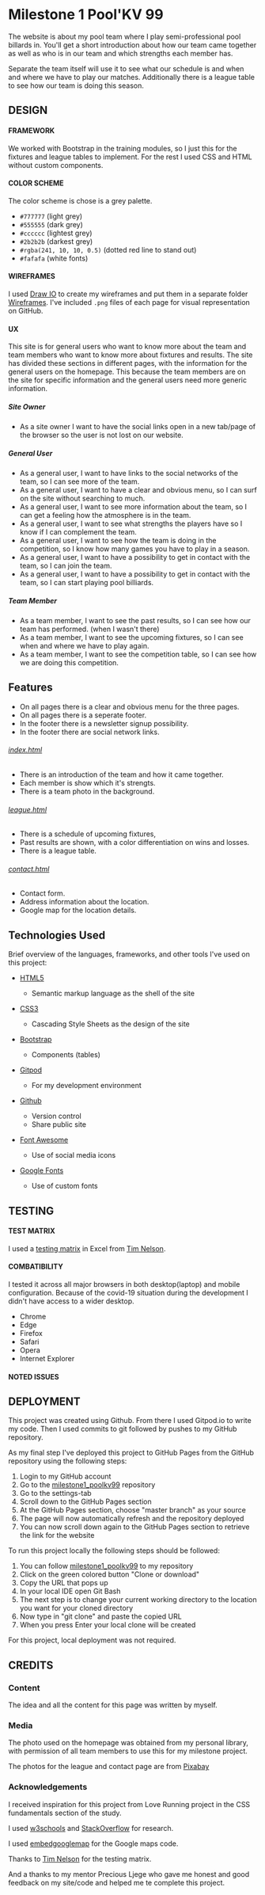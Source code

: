 # Milestone 1 Pool'KV 99

The website is about my pool team where I play semi-professional pool billards in. You'll get a short introduction about how our team came together as well as who is in our team and which strengths each member has.

Separate the team itself will use it to see what our schedule is and when and where we have to play our matches. Additionally there is a league table to see how our team is doing this season.
 
## DESIGN

#### FRAMEWORK
We worked with Bootstrap in the training modules, so I just this for the fixtures and league tables to implement. For the rest I used CSS and HTML without custom components.

#### COLOR SCHEME
The color scheme is chose is a grey palette.

- `#777777` (light grey)
- `#555555` (dark grey)
- `#cccccc` (lightest grey)
- `#2b2b2b` (darkest grey)
- `#rgba(241, 10, 10, 0.5)` (dotted red line to stand out)
- `#fafafa` (white fonts)



#### WIREFRAMES
I used [Draw IO](https://www.draw.io) to create my wireframes and put them in a separate folder [Wireframes](https://github.com/VolkovBos/milestone1_poolkv99/tree/master/wireframes). I've included `.png` files of each page for visual representation on GitHub.

#### UX

This site is for general users who want to know more about the team and team members who want to know more about fixtures and results. The site has divided these sections in different pages, with the information for the general users on the homepage. This because the team members are on the site for specific information and the general users need more generic information.

##### Site Owner
- As a site owner I want to have the social links open in a new tab/page of the browser so the user is not lost on our website.

##### General User
- As a general user, I want to have links to the social networks of the team, so I can see more of the team.
- As a general user, I want to have a clear and obvious menu, so I can surf on the site without searching to much.
- As a general user, I want to see more information about the team, so I can get a feeling how the atmosphere is in the team.
- As a general user, I want to see what strengths the players have so I know if I can complement the team.
- As a general user, I want to see how the team is doing in the competition, so I know how many games you have to play in a season.
- As a general user, I want to have a possibility to get in contact with the team, so I can join the team.
- As a general user, I want to have a possibility to get in contact with the team, so I can start playing pool billiards.

##### Team Member
- As a team member, I want to see the past results, so I can see how our team has performed. (when I wasn't there)
- As a team member, I want to see the upcoming fixtures, so I can see when and where we have to play again.
- As a team member, I want to see the competition table, so I can see how we are doing this competition.


## Features
- On all pages there is a clear and obvious menu for the three pages.
- On all pages there is a seperate footer.
- In the footer there is a newsletter signup possibility.
- In the footer there are social network links.


###### [index.html](https://volkovbos.github.io/milestone1_poolkv99/index.html)
- There is an introduction of the team and how it came together.
- Each member is show which it's strengts.
- There is a team photo in the background.

###### [league.html](https://volkovbos.github.io/milestone1_poolkv99/league.html)
- There is a schedule of upcoming fixtures, 
- Past results are shown, with a color differentiation on wins and losses.
- There is a league table.


###### [contact.html](https://volkovbos.github.io/milestone1_poolkv99/contact.html)
- Contact form.
- Address information about the location.
- Google map for the location details.


## Technologies Used
Brief overview of the languages, frameworks, and other tools I've used on this project:

- [HTML5](https://en.wikipedia.org/wiki/HTML5)
    - Semantic markup language as the shell of the site

- [CSS3](https://en.wikipedia.org/wiki/Cascading_Style_Sheets)
    - Cascading Style Sheets as the design of the site

- [Bootstrap](https://en.wikipedia.org/wiki/Bootstrap_(front-end_framework))
    - Components (tables)

- [Gitpod](https://www.gitpod.io/)
    - For my development environment

- [Github](https://github.com/)
    - Version control
    - Share public site

- [Font Awesome](https://fontawesome.com)
   - Use of social media icons

- [Google Fonts](https://fonts.google.com/)
    - Use of custom fonts

## TESTING

#### TEST MATRIX

I used a [testing matrix](https://github.com/VolkovBos/milestone1_poolkv99/blob/master/testing/TestScriptWebsite.xlsx) in Excel from [Tim Nelson](https://github.com/TravelTimN/ci-milestone01-ucfd).

#### COMBATIBILITY

I tested it across all major browsers in both desktop(laptop) and mobile configuration. Because of the covid-19 situation during the development I didn't have access to a wider desktop.

- Chrome
- Edge
- Firefox
- Safari
- Opera
- Internet Explorer

#### NOTED ISSUES


## DEPLOYMENT

This project was created using Github. 
From there I used Gitpod.io to write my code.
Then I used commits to git followed by pushes to my GitHub repository.

As my final step I've deployed this project to GitHub Pages from the GitHub repository using the following steps:

1. Login to my GitHub account
2. Go to the [milestone1_poolkv99](https://volkovbos.github.io/milestone1_poolkv99) repository
3. Go to the settings-tab
4. Scroll down to the GitHub Pages section
5. At the GitHub Pages section, choose "master branch" as your source
6. The page will now automatically refresh and the repository deployed
7. You can now scroll down again to the GitHub Pages section to retrieve the link for the website

To run this project locally the following steps should be followed:

1. You can follow [milestone1_poolkv99](https://volkovbos.github.io/milestone1_poolkv99) to my repository
2. Click on the green colored button "Clone or download"
3. Copy the URL that pops up
4. In your local IDE open Git Bash
5. The next step is to change your current working directory to the location you want for your cloned directory
6. Now type in "git clone" and paste the copied URL
7. When you press Enter your local clone will be created


For this project, local deployment was not required.

## CREDITS

### Content
The idea and all the content for this page was written by myself.

### Media
The photo used on the homepage was obtained from my personal library, with permission of all team members to use this for my milestone project.

The photos for the league and contact page are from [Pixabay](https://pixabay.com/)


### Acknowledgements

I received inspiration for this project from Love Running project in the CSS fundamentals section of the study.

I used [w3schools](https://www.w3schools.com/) and [StackOverflow](https://stackoverflow.com/) for research.

I used [embedgooglemap](https://www.embedgooglemap.net/en/) for the Google maps code.

Thanks to [Tim Nelson](https://github.com/TravelTimN/ci-milestone01-ucfd) for the testing matrix.

And a thanks to my mentor Precious Ljege who gave me honest and good feedback on my site/code and helped me te complete this project.

